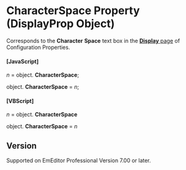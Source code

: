 # CharacterSpace Property (DisplayProp Object)

Corresponds to the **Character**
**Space** text box in the
[**Display** page](../../dlg/properties/display/index) of Configuration Properties.

#### \[JavaScript\]

_n_ =
object. **CharacterSpace**;

object. **CharacterSpace** = _n_;

#### \[VBScript\]

_n_ =
object. **CharacterSpace**

object. **CharacterSpace** = _n_

## Version

Supported on EmEditor Professional Version 7.00 or later.
